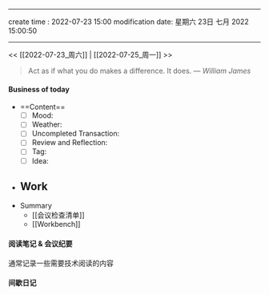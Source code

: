
---
create time : 2022-07-23 15:00
modification date: 星期六 23日 七月 2022 15:00:50

---

<< [[2022-07-23_周六]] | [[2022-07-25_周一]] >>

> Act as if what you do makes a difference. It does.
> — <cite>William James</cite>

#### Business of today
-  ==Content==
	- [ ] Mood:
	- [ ] Weather:
	- [ ] Uncompleted Transaction:
	- [ ] Review and Reflection:
	- [ ] Tag:
	- [ ] Idea:
- Work
	- 
- Summary
	- [[会议检查清单]]
	- [[Workbench]]
	
#### 阅读笔记 & 会议纪要
通常记录一些需要技术阅读的内容

#### 间歇日记


